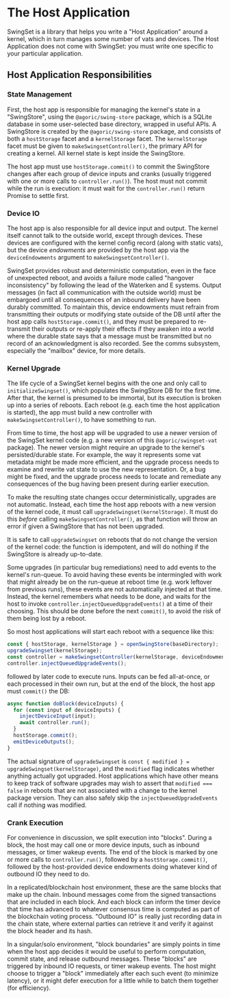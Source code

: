 # The Host Application

SwingSet is a library that helps you write a "Host Application" around a kernel, which in turn manages some number of vats and devices. The Host Application does not come with SwingSet: you must write one specific to your particular application.

## Host Application Responsibilities

### State Management

First, the host app is responsible for managing the kernel's state in a "SwingStore", using the `@agoric/swing-store` package, which is a SQLite database in some user-selected base directory, wrapped in useful APIs. A SwingStore is created by the `@agoric/swing-store` package, and consists of both a `hostStorage` facet and a `kernelStorage` facet. The `kernelStorage` facet must be given to `makeSwingsetController()`, the primary API for creating a kernel. All kernel state is kept inside the SwingStore.

The host app must use `hostStorage.commit()` to commit the SwingStore changes after each group of device inputs and cranks (usually triggered with one or more calls to `controller.run()`). The host must not commit while the run is execution: it must wait for the `controller.run()` return Promise to settle first.

### Device IO

The host app is also responsible for all device input and output. The kernel itself cannot talk to the outside world, except through devices. These devices are configured with the kernel config record (along with static vats), but the device *endowments* are provided by the host app via the `deviceEndowments` argument to `makeSwingsetController()`.

SwingSet provides robust and deterministic computation, even in the face of unexpected reboot, and avoids a failure mode called "hangover inconsistency" by following the lead of the Waterken and E systems. Output messages (in fact all communication with the outside world) must be embargoed until all consequences of an inbound delivery have been durably committed. To maintain this, device endowments must refrain from transmitting their outputs or modifying state outside of the DB until after the host app calls `hostStorage.commit()`, and they must be prepared to re-transmit their outputs or re-apply their effects if they awaken into a world where the durable state says that a message must be transmitted but no record of an acknowledgment is also recorded. See the comms subsystem, especially the "mailbox" device, for more details.

### Kernel Upgrade

The life cycle of a SwingSet kernel begins with the one and only call to `initializeSwingset()`, which populates the SwingStore DB for the first time. After that, the kernel is presumed to be immortal, but its execution is broken up into a series of reboots. Each reboot (e.g. each time the host application is started), the app must build a new controller with `makeSwingsetController()`, to have something to run.

From time to time, the host app will be upgraded to use a newer version of the SwingSet kernel code (e.g. a new version of this `@agoric/swingset-vat` package). The newer version might require an upgrade to the kernel's persisted/durable state. For example, the way it represents some vat metadata might be made more efficient, and the upgrade process needs to examine and rewrite vat state to use the new representation. Or, a bug might be fixed, and the upgrade process needs to locate and remediate any consequences of the bug having been present during earlier execution.

To make the resulting state changes occur deterministically, upgrades are not automatic. Instead, each time the host app reboots with a new version of the kernel code, it must call `upgradeSwingset(kernelStorage)`. It must do this *before* calling `makeSwingsetController()`, as that function will throw an error if given a SwingStore that has not been upgraded.

It is safe to call `upgradeSwingset` on reboots that do not change the version of the kernel code: the function is idempotent, and will do nothing if the SwingStore is already up-to-date.

Some upgrades (in particular bug remediations) need to add events to the kernel's run-queue. To avoid having these events be intermingled with work that might already be on the run-queue at reboot time (e.g. work leftover from previous runs), these events are not automatically injected at that time. Instead, the kernel remembers what needs to be done, and waits for the host to invoke `controller.injectQueuedUpgradeEvents()` at a time of their choosing. This should be done before the next `commit()`, to avoid the risk of them being lost by a reboot.

So most host applications will start each reboot with a sequence like this:

```js
const { hostStorage, kernelStorage } = openSwingStore(baseDirectory);
upgradeSwingset(kernelStorage);
const controller = makeSwingsetController(kernelStorage, deviceEndowments);
controller.injectQueuedUpgradeEvents();
```

followed by later code to execute runs. Inputs can be fed all-at-once, or each processed in their own run, but at the end of the block, the host app must `commit()` the DB:

```js
async function doBlock(deviceInputs) {
  for (const input of deviceInputs) {
    injectDeviceInput(input);
    await controller.run();
  }
  hostStorage.commit();
  emitDeviceOutputs();
}
```

The actual signature of `upgradeSwingset` is `const { modified } = upgradeSwingset(kernelStorage)`, and the `modified` flag indicates whether anything actually got upgraded. Host applications which have other means to keep track of software upgrades may wish to assert that `modified === false` in reboots that are not associated with a change to the kernel package version. They can also safely skip the `injectQueuedUpgradeEvents` call if nothing was modified.

### Crank Execution

For convenience in discussion, we split execution into "blocks". During a block, the host may call one or more device inputs, such as inbound messages, or timer wakeup events. The end of the block is marked by one or more calls to `controller.run()`, followed by a `hostStorage.commit()`, followed by the host-provided device endowments doing whatever kind of outbound IO they need to do.

In a replicated/blockchain host environment, these are the same blocks that make up the chain. Inbound messages come from the signed transactions that are included in each block. And each block can inform the timer device that time has advanced to whatever consensus time is computed as part of the blockchain voting process. "Outbound IO" is really just recording data in the chain state, where external parties can retrieve it and verify it against the block header and its hash.

In a singular/solo environment, "block boundaries" are simply points in time when the host app decides it would be useful to perform computation, commit state, and release outbound messages. These "blocks" are triggered by inbound IO requests, or timer wakeup events. The host might choose to trigger a "block" immediately after each such event (to minimize latency), or it might defer execution for a little while to batch them together (for efficiency).
